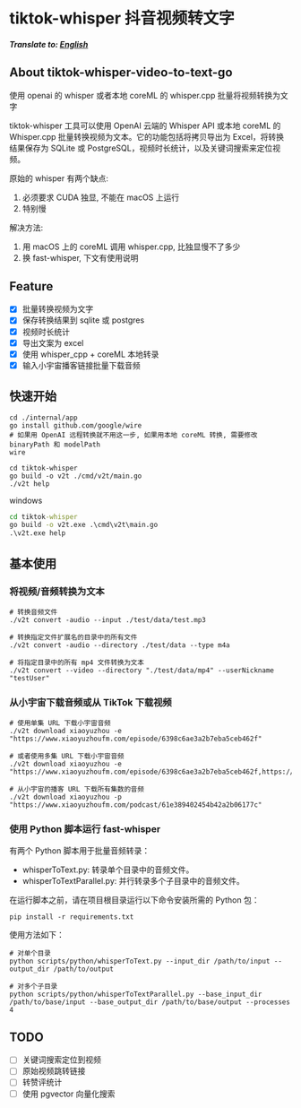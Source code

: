 # tiktok-whisper 抖音视频转文字

##### Translate to: [English](README.md)

## About tiktok-whisper-video-to-text-go
使用 openai 的 whisper 或者本地 coreML 的 whisper.cpp 批量将视频转换为文字

tiktok-whisper 工具可以使用 OpenAI 云端的 Whisper API 或本地 coreML 的 Whisper.cpp 批量转换视频为文本。它的功能包括将拷贝导出为 Excel，将转换结果保存为 SQLite 或 PostgreSQL，视频时长统计，以及关键词搜索来定位视频。

原始的 whisper 有两个缺点: 
1. 必须要求 CUDA 独显, 不能在 macOS 上运行
2. 特别慢

解决方法: 

1. 用 macOS 上的 coreML 调用 whisper.cpp, 比独显慢不了多少
2. 换 fast-whisper, 下文有使用说明

## Feature

- [x] 批量转换视频为文字
- [x] 保存转换结果到 sqlite 或 postgres
- [x] 视频时长统计
- [x] 导出文案为 excel
- [x] 使用 whisper_cpp + coreML 本地转录
- [x] 输入小宇宙播客链接批量下载音频

## 快速开始

```shell
cd ./internal/app
go install github.com/google/wire
# 如果用 OpenAI 远程转换就不用这一步, 如果用本地 coreML 转换, 需要修改 binaryPath 和 modelPath
wire

cd tiktok-whisper
go build -o v2t ./cmd/v2t/main.go
./v2t help
```

windows

```cmd
cd tiktok-whisper
go build -o v2t.exe .\cmd\v2t\main.go
.\v2t.exe help
```

## 基本使用

### 将视频/音频转换为文本

```shell
# 转换音频文件
./v2t convert -audio --input ./test/data/test.mp3

# 转换指定文件扩展名的目录中的所有文件
./v2t convert -audio --directory ./test/data --type m4a

# 将指定目录中的所有 mp4 文件转换为文本
./v2t convert --video --directory "./test/data/mp4" --userNickname "testUser"
```

### 从小宇宙下载音频或从 TikTok 下载视频

```shell
# 使用单集 URL 下载小宇宙音频
./v2t download xiaoyuzhou -e "https://www.xiaoyuzhoufm.com/episode/6398c6ae3a2b7eba5ceb462f"

# 或者使用多集 URL 下载小宇宙音频
./v2t download xiaoyuzhou -e "https://www.xiaoyuzhoufm.com/episode/6398c6ae3a2b7eba5ceb462f,https://www.xiaoyuzhoufm.com/episode/6445559d420fc63f0b9e5747"

# 从小宇宙的播客 URL 下载所有集数的音频
./v2t download xiaoyuzhou -p "https://www.xiaoyuzhoufm.com/podcast/61e389402454b42a2b06177c"
```

### 使用 Python 脚本运行 fast-whisper
有两个 Python 脚本用于批量音频转录：

- whisperToText.py: 转录单个目录中的音频文件。
- whisperToTextParallel.py: 并行转录多个子目录中的音频文件。

在运行脚本之前，请在项目根目录运行以下命令安装所需的 Python 包：

```shell
pip install -r requirements.txt
```

使用方法如下：

```shell
# 对单个目录
python scripts/python/whisperToText.py --input_dir /path/to/input --output_dir /path/to/output

# 对多个子目录
python scripts/python/whisperToTextParallel.py --base_input_dir /path/to/base/input --base_output_dir /path/to/base/output --processes 4
```

## TODO

- [ ] 关键词搜索定位到视频
- [ ] 原始视频跳转链接
- [ ] 转赞评统计
- [ ] 使用 pgvector 向量化搜索
